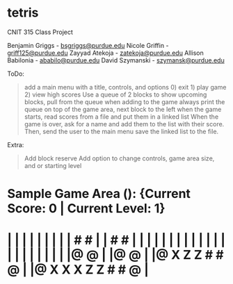 # tetris

CNIT 315 Class Project

Benjamin Griggs - bsgriggs@purdue.edu
Nicole Griffin - griff125@purdue.edu
Zayyad Atekoja - zatekoja@purdue.edu
Allison Babilonia - ababilo@purdue.edu
David Szymanski - szymansk@purdue.edu

ToDo:
>add a main menu with a title, controls, and options 0) exit 1) play game 2) view high scores
>Use a queue of 2 blocks to show upcoming blocks, pull from the queue when adding to the game
>always print the queue on top of the game area, next block to the left
>when the game starts, read scores from a file and put them in a linked list
>When the game is over, ask for a name and add them to the list with their score. Then, send the user to the main menu save the linked list to the file.

Extra:
>Add block reserve
>Add option to change controls, game area size, and or starting level

Sample Game Area ():
{Current Score: 0 | Current Level: 1}
======================
|                    |
|                    |
|                    |
|                    |
|        # #         |
|        # #         |
|                    |
|                    |
|                    |
|                    |
|                    |
|                    |
|                    |
|                    |
|                    |
|                    |
|@               @   |
|@               @   |
|@   X Z Z   # # @   |
|@ X X X Z Z # # @   |
======================

